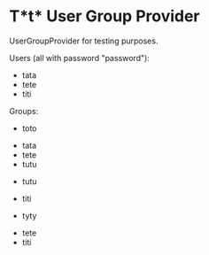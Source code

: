 T\*t\* User Group Provider
========================

UserGroupProvider for testing purposes.

Users (all with password "password"):
* tata
* tete
* titi

Groups:
* toto
 - tata
 - tete
 - tutu
* tutu
 - titi
* tyty
 - tete
 - titi
